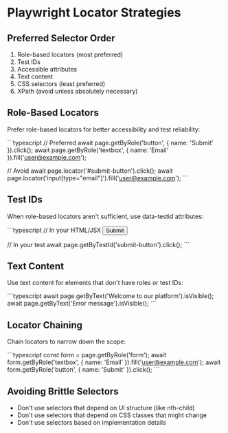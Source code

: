 # Playwright Locator Strategies

## Preferred Selector Order

1. Role-based locators (most preferred)
2. Test IDs 
3. Accessible attributes
4. Text content
5. CSS selectors (least preferred)
6. XPath (avoid unless absolutely necessary)

## Role-Based Locators

Prefer role-based locators for better accessibility and test reliability:

\`\`\`typescript
// Preferred
await page.getByRole('button', { name: 'Submit' }).click();
await page.getByRole('textbox', { name: 'Email' }).fill('user@example.com');

// Avoid
await page.locator('#submit-button').click();
await page.locator('input[type="email"]').fill('user@example.com');
\`\`\`

## Test IDs

When role-based locators aren't sufficient, use data-testid attributes:

\`\`\`typescript
// In your HTML/JSX
<button data-testid="submit-button">Submit</button>

// In your test
await page.getByTestId('submit-button').click();
\`\`\`

## Text Content

Use text content for elements that don't have roles or test IDs:

\`\`\`typescript
await page.getByText('Welcome to our platform').isVisible();
await page.getByText('Error message').isVisible();
\`\`\`

## Locator Chaining

Chain locators to narrow down the scope:

\`\`\`typescript
const form = page.getByRole('form');
await form.getByRole('textbox', { name: 'Email' }).fill('user@example.com');
await form.getByRole('button', { name: 'Submit' }).click();
\`\`\`

## Avoiding Brittle Selectors

- Don't use selectors that depend on UI structure (like nth-child)
- Don't use selectors that depend on CSS classes that might change
- Don't use selectors based on implementation details
